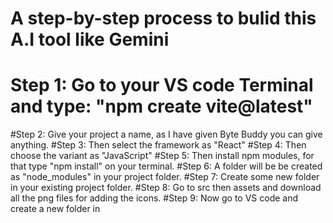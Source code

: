 # A step-by-step process to bulid this A.I tool like Gemini
# Step 1: Go to your VS code Terminal and type: "npm create vite@latest"
#Step 2: Give your project a name, as I have given Byte Buddy you can give anything.
#Step 3: Then select the framework as "React"
#Step 4: Then choose the variant as "JavaScript"
#Step 5: Then install npm modules, for that type "npm install" on your terminal.
#Step 6: A folder will be be created as "node_modules" in your project folder.
#Step 7: Create some new folder in your existing project folder.
#Step 8: Go to src then assets and download all the png files for adding the icons.
#Step 9: Now go to VS code and create a new folder in 
